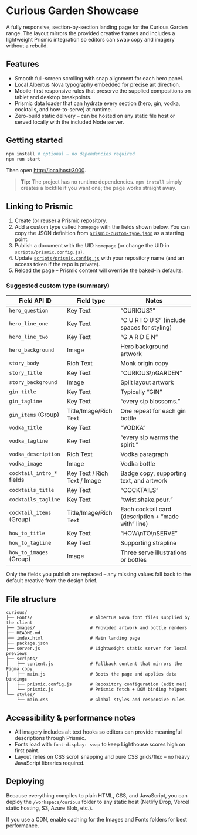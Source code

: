 # Curious Garden Showcase

A fully responsive, section-by-section landing page for the Curious Garden range. The layout mirrors the provided creative
frames and includes a lightweight Prismic integration so editors can swap copy and imagery without a rebuild.

## Features

- Smooth full-screen scrolling with snap alignment for each hero panel.
- Local Albertus Nova typography embedded for precise art direction.
- Mobile-first responsive rules that preserve the supplied compositions on tablet and desktop breakpoints.
- Prismic data loader that can hydrate every section (hero, gin, vodka, cocktails, and how-to-serve) at runtime.
- Zero-build static delivery – can be hosted on any static file host or served locally with the included Node server.

## Getting started

```bash
npm install # optional – no dependencies required
npm run start
```

Then open <http://localhost:3000>.

> **Tip:** The project has no runtime dependencies. `npm install` simply creates a lockfile if you want one; the page works
> straight away.

## Linking to Prismic

1. Create (or reuse) a Prismic repository.
2. Add a custom type called `homepage` with the fields shown below. You can copy the JSON definition from
   [`prismic-custom-type.json`](./prismic-custom-type.json) as a starting point.
3. Publish a document with the UID `homepage` (or change the UID in `scripts/prismic.config.js`).
4. Update [`scripts/prismic.config.js`](./scripts/prismic.config.js) with your repository name (and an access token if the
   repo is private).
5. Reload the page – Prismic content will override the baked-in defaults.

### Suggested custom type (summary)

| Field API ID                 | Field type      | Notes                                                                     |
| --------------------------- | --------------- | ------------------------------------------------------------------------- |
| `hero_question`             | Key Text        | “CURIOUS?”                                                                |
| `hero_line_one`             | Key Text        | “C U R I O U S” (include spaces for styling)                              |
| `hero_line_two`             | Key Text        | “G A R D E N”                                                             |
| `hero_background`           | Image           | Hero background artwork                                                   |
| `story_body`                | Rich Text       | Monk origin copy                                                          |
| `story_title`               | Key Text        | “CURIOUS\nGARDEN”                                                         |
| `story_background`          | Image           | Split layout artwork                                                      |
| `gin_title`                 | Key Text        | Typically “GIN”                                                           |
| `gin_tagline`               | Key Text        | “every sip blossoms.”                                                     |
| `gin_items` (Group)         | Title/Image/Rich Text | One repeat for each gin bottle                                       |
| `vodka_title`               | Key Text        | “VODKA”                                                                   |
| `vodka_tagline`             | Key Text        | “every sip warms the spirit.”                                             |
| `vodka_description`         | Rich Text       | Vodka paragraph                                                           |
| `vodka_image`               | Image           | Vodka bottle                                                              |
| `cocktail_intro_*` fields   | Key Text / Rich Text / Image | Badge copy, supporting text, and artwork                        |
| `cocktails_title`           | Key Text        | “COCKTAILS”                                                               |
| `cocktails_tagline`         | Key Text        | “twist.shake.pour.”                                                       |
| `cocktail_items` (Group)    | Title/Image/Rich Text | Each cocktail card (description + “made with” line)                 |
| `how_to_title`              | Key Text        | “HOW\nTO\nSERVE”                                                         |
| `how_to_tagline`            | Key Text        | Supporting strapline                                                      |
| `how_to_images` (Group)     | Image           | Three serve illustrations or bottles                                      |

Only the fields you publish are replaced – any missing values fall back to the default creative from the design brief.

## File structure

```
curious/
├── Fonts/                      # Albertus Nova font files supplied by the client
├── Images/                     # Provided artwork and bottle renders
├── README.md
├── index.html                  # Main landing page
├── package.json
├── server.js                   # Lightweight static server for local previews
├── scripts/
│   ├── content.js              # Fallback content that mirrors the Figma copy
│   ├── main.js                 # Boots the page and applies data bindings
│   ├── prismic.config.js       # Repository configuration (edit me!)
│   └── prismic.js              # Prismic fetch + DOM binding helpers
└── styles/
    └── main.css                # Global styles and responsive rules
```

## Accessibility & performance notes

- All imagery includes alt text hooks so editors can provide meaningful descriptions through Prismic.
- Fonts load with `font-display: swap` to keep Lighthouse scores high on first paint.
- Layout relies on CSS scroll snapping and pure CSS grids/flex – no heavy JavaScript libraries required.

## Deploying

Because everything compiles to plain HTML, CSS, and JavaScript, you can deploy the `/workspace/curious` folder to any static
host (Netlify Drop, Vercel static hosting, S3, Azure Blob, etc.).

If you use a CDN, enable caching for the Images and Fonts folders for best performance.
